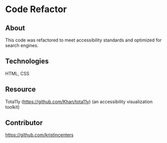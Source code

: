 # Code Refactor

## About
This code was refactored to meet accessibility standards and optimized for search engines. 

## Technologies
HTML, CSS

## Resource
Tota11y (https://github.com/Khan/tota11y)
(an accessibility visualization toolkit)

## Contributor
https://github.com/kristincenters
